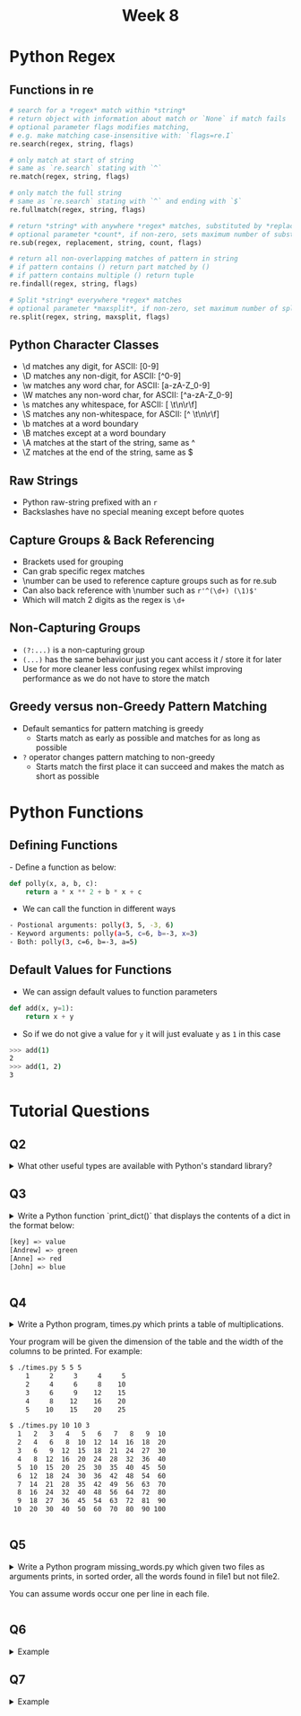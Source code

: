 <h1 align="center">Week 8</h1>

<h1>Python Regex</h1>
<h2>Functions in re</h2>

```python
# search for a *regex* match within *string*
# return object with information about match or `None` if match fails
# optional parameter flags modifies matching,
# e.g. make matching case-insensitive with: `flags=re.I`
re.search(regex, string, flags)

# only match at start of string
# same as `re.search` stating with `^`
re.match(regex, string, flags)

# only match the full string
# same as `re.search` stating with `^` and ending with `$`
re.fullmatch(regex, string, flags)

# return *string* with anywhere *regex* matches, substituted by *replacement*
# optional parameter *count*, if non-zero, sets maximum number of substitutions
re.sub(regex, replacement, string, count, flags)

# return all non-overlapping matches of pattern in string
# if pattern contains () return part matched by ()
# if pattern contains multiple () return tuple
re.findall(regex, string, flags)

# Split *string* everywhere *regex* matches
# optional parameter *maxsplit*, if non-zero, set maximum number of splits
re.split(regex, string, maxsplit, flags)
```

<h2>Python Character Classes</h2>

- \d matches any digit, for ASCII: [0-9]
- \D matches any non-digit, for ASCII: [^0-9]
- \w matches any word char, for ASCII: [a-zA-Z_0-9]
- \W matches any non-word char, for ASCII: [^a-zA-Z_0-9]
- \s matches any whitespace, for ASCII: [ \t\n\r\f]
- \S matches any non-whitespace, for ASCII: [^ \t\n\r\f]
- \b matches at a word boundary
- \B matches except at a word boundary
- \A matches at the start of the string, same as ^
- \Z matches at the end of the string, same as $

<h2>Raw Strings</h2>

- Python raw-string prefixed with an `r`
- Backslashes have no special meaning except before quotes

<h2>Capture Groups & Back Referencing</h2>

- Brackets used for grouping
- Can grab specific regex matches
- \number can be used to reference capture groups such as for re.sub
- Can also back reference with \number such as `r'^(\d+) (\1)$'`
- Which will match 2 digits as the regex is `\d+`

<h2>Non-Capturing Groups</h2>

- `(?:...)` is a non-capturing group
- `(...)` has the same behaviour just you cant access it / store it for later
- Use for more cleaner less confusing regex whilst improving performance as we do not have to store the match

<h2>Greedy versus non-Greedy Pattern Matching</h2>

- Default semantics for pattern matching is greedy
  - Starts match as early as possible and matches for as long as possible
- `?` operator changes pattern matching to non-greedy
  - Starts match the first place it can succeed and makes the match as short as possible

<h1>Python Functions</h1>
<h2>Defining Functions</h2>
- Define a function as below:

```python
def polly(x, a, b, c):
    return a * x ** 2 + b * x + c
```

- We can call the function in different ways

```sh
- Postional arguments: polly(3, 5, -3, 6)
- Keyword arguments: polly(a=5, c=6, b=-3, x=3)
- Both: polly(3, c=6, b=-3, a=5)
```

<h2>Default Values for Functions</h2>

- We can assign default values to function parameters

```python
def add(x, y=1):
    return x + y
```

- So if we do not give a value for `y` it will just evaluate `y` as `1` in this case

```sh
>>> add(1)
2
>>> add(1, 2)
3
```

<h1>Tutorial Questions</h1>
<!-- Start of Q  -->
<h2>Q2</h2>
<details> 
<!-- ==========  -->
<summary>What other useful types are available with Python's standard library?</summary>

###

<!-- End of Q  -->
</details> 
<!--  =======  -->

<!-- Start of Q  -->
<h2>Q3</h2>
<details> 
<!-- ==========  -->
<summary>Write a Python function `print_dict()` that displays the contents of a dict in the format below:

```sh
[key] => value
[Andrew] => green
[Anne] => red
[John] => blue
```

</summary>

###

```python
def print_dict(d):
    for key, val in d.items():
        print(f"[{key}] => {val}")
```

<!-- End of Q  -->
</details> 
<!--  =======  -->

<!-- Start of Q  -->
<h2>Q4</h2>
<details> 
<!-- ==========  -->
<summary>Write a Python program, times.py which prints a table of multiplications.

Your program will be given the dimension of the table and the width of the columns to be printed. For example:

```sh
$ ./times.py 5 5 5
    1     2     3     4     5
    2     4     6     8    10
    3     6     9    12    15
    4     8    12    16    20
    5    10    15    20    25

$ ./times.py 10 10 3
  1   2   3   4   5   6   7   8   9  10
  2   4   6   8  10  12  14  16  18  20
  3   6   9  12  15  18  21  24  27  30
  4   8  12  16  20  24  28  32  36  40
  5  10  15  20  25  30  35  40  45  50
  6  12  18  24  30  36  42  48  54  60
  7  14  21  28  35  42  49  56  63  70
  8  16  24  32  40  48  56  64  72  80
  9  18  27  36  45  54  63  72  81  90
 10  20  30  40  50  60  70  80  90 100
```

</summary>

###

<!-- End of Q  -->
</details> 
<!--  =======  -->

<!-- Start of Q  -->
<h2>Q5</h2>
<details> 
<!-- ==========  -->
<summary>Write a Python program missing_words.py which given two files as arguments prints, in sorted order, all the words found in file1 but not file2.

You can assume words occur one per line in each file.</summary>

###

<!-- End of Q  -->
</details> 
<!--  =======  -->

<!-- Start of Q  -->
<h2>Q6</h2>
<details> 
<!-- ==========  -->
<summary>Example</summary>

###

<!-- End of Q  -->
</details> 
<!--  =======  -->

<!-- Start of Q  -->
<h2>Q7</h2>
<details> 
<!-- ==========  -->
<summary>Example</summary>

###

<!-- End of Q  -->
</details> 
<!--  =======  -->
